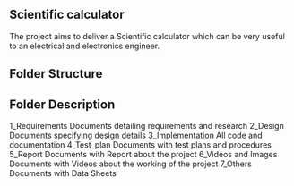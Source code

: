 ## Scientific calculator
The project aims to deliver a Scientific calculator which can be very useful to an electrical and electronics engineer.
## Folder Structure
## Folder	            Description
1_Requirements       Documents detailing requirements and research
2_Design	           Documents specifying design details
3_Implementation	   All code and documentation
4_Test_plan	         Documents with test plans and procedures
5_Report	           Documents with Report about the project
6_Videos and Images	 Documents with Videos about the working of the project
7_Others	           Documents with Data Sheets

